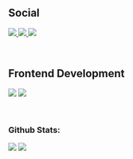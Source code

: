## Social
 <p>
  <a href="https://youtube.com/@IpodCraftYT" target="_blank">
    <img src="https://img.shields.io/youtube/channel/subscribers/UCidWHs7srSmkcl3nksIe6Cw?style=for-the-badge&logo=youtube&logoColor=%23FF0000&label=Suscriptores&labelColor=%23282828&color=%23FF0000">
  </a>
  <a href="https://www.twitch.tv/IpodCraftYT" target="_blank">
      <img src="https://img.shields.io/twitch/status/ipodcraftyt?style=for-the-badge&logo=twitch&logoColor=%239146FF&label=Twitch&labelColor=%23000000&color=%239146FF">
  </a>
  <a href="https://discord.gg/Guq6aGftyr" target="_blank">
     <img src="https://img.shields.io/discord/1117891111877349507?style=for-the-badge&logo=discord&logoColor=%237289da&label=Discord%20Server&labelColor=%231e2124&color=%237289da">
  </a>
</p>

<br>

## Frontend Development
<p>
  <img src="https://img.shields.io/badge/HTML5-E34F26?style=for-the-badge&logo=html5&logoColor=white">
  <img src="https://img.shields.io/badge/CSS3-1572B6?style=for-the-badge&logo=css3&logoColor=white">
</p>
<br>

### Github Stats:

<img src="https://github-readme-stats.vercel.app/api/top-langs/?username=IpodCraft&card_width=450em&title_color=1DDAF8&text_color=4EB9FF&icon_color=0080FF&bg_color=00000000&border_color=00C9FF"/>
<img src="https://github-readme-stats.vercel.app/api?username=IpodCraft&show_icons=true&count_private=true&include_all_commits=true&hide_stars=true&title_color=1DDAF8&text_color=4EB9FF&icon_color=0080FF&bg_color=00000000&border_color=00C9FF" />

